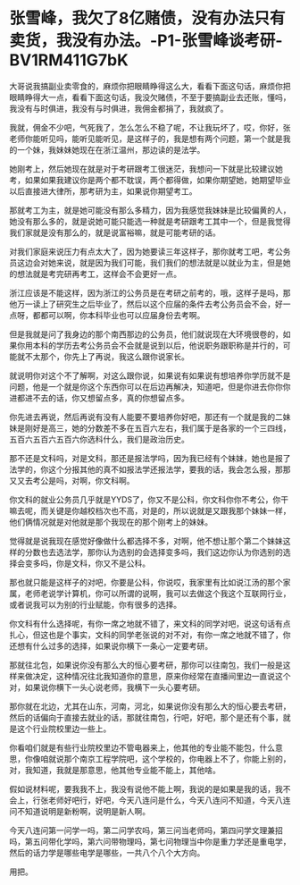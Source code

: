 # 张雪峰，我欠了8亿赌债，没有办法只有卖货，我没有办法。-P1-张雪峰谈考研-BV1RM411G7bK

大哥说我搞副业卖零食的，麻烦你把眼睛睁得这么大，看看下面这句话，麻烦你把眼睛睁得大一点，看看下面这句话，我没欠赌债，不至于要搞副业去还账，懂吗，我没有与时俱进，我没有与时俱进，我佣金都捐了，我就疯了。

我就，佣金不少吧，气死我了，怎么怎么不稳了呢，不让我玩坏了，哎，你好，张老师你能听见吗，能听见能听见，是这样子的，我是想有两个问题，第一个就是我的一个妹，我妹妹她现在在浙江温州，那边读的是法学。

她刚考上，然后她现在就是对于考研跟考工很迷茫，我想问一下就是比较建议她考，如果如果我建议你是两个都不耽误，两个都得做，如果你期望她，她期望毕业以后直接进大律所，那考研为主，如果说你期望考工。

那就考工为主，就是她可能没有那么多精力，因为我感觉我妹妹是比较偏黄的人，她没有那么多的，就是说她可能只能选一种就是考研跟考工其中一个，但是我觉得我们家就是没有那么的，就是说富裕嘛，就是可能考研的话。

对我们家庭来说压力有点太大了，因为她要读三年这样子，那你就考工吧，考公务员这边会对她来说，就是因为我们可能，我们我们的想法就是以就业为主，但是她的想法就是考完研再考工，这样会不会更好一点。

浙江应该是不能这样，因为浙江的公务员是在考研之前考的，哦，这样子是吗，那他万一读上了研究生之后毕业了，然后以这个应届的条件去考公务员会不会，好一点呀，都都可以啊，你本科毕业也可以应届身份去考啊。

但是我就是问了我身边的那个南西那边的公务员，他们就说现在大环境很卷的，如果你用本科的学历去考公务员会不会就是说到以后，他说职务跟职称是并行的，可能就不太那个，你先上了再说，我这么跟你说家长。

就说明你对这个不了解啊，对这么跟你说，如果说有如果说有想培养你学历就不是问题，他是一个就是你这个东西你可以在后边再解决，知道吧，但是你进去你你你进都进不去的话，你又想留点多，真的你想留点多。

你先进去再说，然后再说有没有人能要不要培养你好吧，那还有一个就是我的二妹妹是刚好是高三，她的分数差不多在五百六左右，我们属于是各家的一个三四线，五百六五百六五百六你选科什么，我们是政治历史。

那不还是文科吗，对是文科，那还是报法学吗，因为我已经有个妹妹，她也是报了法学的，你这个分报其他的真不如报法学还报法学，要我的话，我会怎么报，那那又又去考公是吗，对啊，你文科啊。

你文科的就业公务员几乎就是YYDS了，你又不是公科，你文科你你不考公，你干嘛去呢，而关键是你越校档次也不高，对是的，所以说就是又跟我那个妹妹一样，他们俩情况就是对他就是那个我现在的那个刚考上的妹妹。

觉得就是说我现在感觉好像做什么都选择不多，对啊，他不想让那个第二个妹妹这样的分数也去选法学，那你认为选别的会选择变多吗，我们这边你认为你选别的选择会变多吗，你是文科，你又不是公科。

那也就只能是这样子的对吧，你要是公科，你说哎，我家里有比如说江汤的那个家属，老师老说学计算机，你可以所谓的说啊，我可以去做这个我这个互联网行业，或者说我可以为别的行业赋能，你有很多的选择。

你文科有什么选择呢，有你一席之地就不错了，来文科的同学对吧，说这句话有点扎心，但这也是个事实，文科的同学老张说的对不对，有你一席之地就不错了，你还想有什么过多的选择，如果说你横下一条心一定要考研。

那就往北包，如果说你没有那么大的恒心要考研，那你可以往南包，我们一般是这样来做决定，这种情况往北我知道你的意思，原来你经常在直播间里边一直说这个对，如果说你横下一头心说老师，我横下一头心要考研。

那你就在北边，尤其在山东，河南，河北，如果说你没有那么大的恒心要去考研，然后的话偏向于直接去就业的话，那就往南包，行吧，好吧，那个是还有个事，就是这个行业院校里边一些上。

你看咱们就是有些行业院校里边不管电器来上，他其他的专业能不能包，什么意思，你像咱就说那个南京工程学院吧，这个学校的，你电器上不了，你能上别的，对，我知道，我就是那意思，他其他专业能不能上，其他啥。

假如说材料呢，要我我不上，我没有说他不能上啊，我说的是如果是我的话，我不会上，行张老师好吧行，好吧，今天八连问是什么，今天八连问不知道，今天八连问不知道说明是新粉啊，说明是新人啊。

今天八连问第一问学一吗，第二问学农吗，第三问当老师吗，第四问学文理兼招吗，第五问带化学吗，第六问带物理吗，第七问物理当中你是重力学还是重电学，然后的话力学是哪些电学是哪些，一共八个八个大方向。

用把。